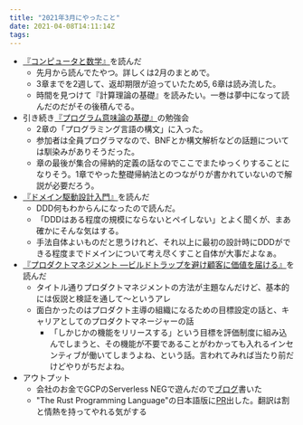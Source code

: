 ```yaml
---
title: "2021年3月にやったこと"
date: 2021-04-08T14:11:14Z
tags:
---
```

- [『コンピュータと数学』](https://www.amazon.co.jp/dp/4254117523)を読んだ
    - 先月から読んでたやつ。詳しくは2月のまとめで。
    - 3章までを2週して、返却期限が迫っていたため5, 6章は読み流した。
    - 時間を見つけて『計算理論の基礎』を読みたい。一巻は夢中になって読んだのだがその後積んでる。
- 引き続き[『プログラム意味論の基礎』](https://www.amazon.co.jp/dp/4781914837/)の勉強会
    - 2章の「プログラミング言語の構文」に入った。
    - 参加者は全員プログラマなので、BNFとか構文解析などの話題については馴染みがありそうだった。
    - 章の最後が集合の帰納的定義の話なのでここでまたゆっくりすることになりそう。1章でやった整礎帰納法とのつながりが書かれていないので解説が必要だろう。
- [『ドメイン駆動設計入門』](https://www.amazon.co.jp/dp/B082WXZVPC/)を読んだ
    - DDD何もわからんになったので読んだ。
    - 「DDDはある程度の規模にならないとペイしない」とよく聞くが、まあ確かにそんな気はする。
    - 手法自体よいものだと思うけれど、それ以上に最初の設計時にDDDができる程度までドメインについて考え尽くすこと自体が大事だよなぁ。
- [『プロダクトマネジメント ―ビルドトラップを避け顧客に価値を届ける』](https://www.amazon.co.jp/dp/4873119251/)を読んだ
    - タイトル通りプロダクトマネジメントの方法が主題なんだけど、基本的には仮説と検証を通して〜というアレ
    - 面白かったのはプロダクト主導の組織になるための目標設定の話と、キャリアとしてのプロダクトマネージャーの話
        - 「しかじかの機能をリリースする」という目標を評価制度に組み込んでしまうと、その機能が不要であることがわかっても入れるインセンティブが働いてしまうよね、という話。言われてみれば当たり前だけどやりがちだよね。
- アウトプット
    - 会社のお金でGCPのServerless NEGで遊んだので[ブログ](https://www.kabuku.co.jp/developers/serverless-neg-app-engine-wildcard-domain)書いた
    - "The Rust Programming Language"の日本語版に[PR](https://github.com/rust-lang-ja/book-ja/pull/145)出した。翻訳は割と情熱を持ってやれる気がする

